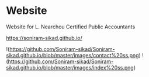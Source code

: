 # Website
Website for L. Nearchou Certified Public Accountants 


https://soniram-sikad.github.io/



!(https://github.com/Soniram-sikad/Soniram-sikad.github.io/blob/master/images/contact%20ss.png)
!(https://github.com/Soniram-sikad/Soniram-sikad.github.io/blob/master/images/index%20ss.png)
